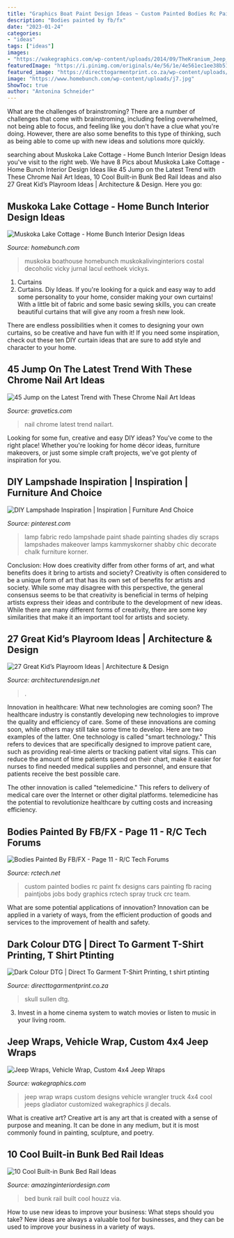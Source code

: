 ```yaml
---
title: "Graphics Boat Paint Design Ideas ~ Custom Painted Bodies Rc Paint Fx Designs Cars Painting Fb Racing Paintjobs Jobs Body Graphics Rctech Spray Truck Crc Team"
description: "Bodies painted by fb/fx"
date: "2023-01-24"
categories:
- "ideas"
tags: ["ideas"]
images:
- "https://wakegraphics.com/wp-content/uploads/2014/09/TheKranium_Jeep_Wrap.jpg"
featuredImage: "https://i.pinimg.com/originals/4e/56/1e/4e561ec1ee38b514353cf5712cd88267.jpg"
featured_image: "https://directtogarmentprint.co.za/wp-content/uploads/2017/12/direct-to-garment-51-768x960.jpg"
image: "https://www.homebunch.com/wp-content/uploads/j7.jpg"
ShowToc: true
author: "Antonina Schneider"
---
```



What are the challenges of brainstroming?
There are a number of challenges that come with brainstroming, including feeling overwhelmed, not being able to focus, and feeling like you don't have a clue what you're doing. However, there are also some benefits to this type of thinking, such as being able to come up with new ideas and solutions more quickly.

	

		
searching about Muskoka Lake Cottage - Home Bunch Interior Design Ideas you've visit to the right web. We have 8 Pics about Muskoka Lake Cottage - Home Bunch Interior Design Ideas like 45 Jump on the Latest Trend with These Chrome Nail Art Ideas, 10 Cool Built-in Bunk Bed Rail Ideas and also 27 Great Kid’s Playroom Ideas | Architecture &amp; Design. Here you go:
		
    
## Muskoka Lake Cottage - Home Bunch Interior Design Ideas

<img loading=lazy src="https://www.homebunch.com/wp-content/uploads/j7.jpg" onerror="this.onerror=null;this.src='https://tse2.mm.bing.net/th?id=OIP.P5TEm2c19DI8W7vTUAUUxwHaLF&amp;pid=15.1';" alt="Muskoka Lake Cottage - Home Bunch Interior Design Ideas">

_Source: homebunch.com_

>muskoka boathouse homebunch muskokalivinginteriors costal decoholic vicky jurnal lacul eethoek vickys. 

	

1. Curtains
1. Curtains. Diy Ideas.
If you're looking for a quick and easy way to add some personality to your home, consider making your own curtains! With a little bit of fabric and some basic sewing skills, you can create beautiful curtains that will give any room a fresh new look.

There are endless possibilities when it comes to designing your own curtains, so be creative and have fun with it! If you need some inspiration, check out these ten DIY curtain ideas that are sure to add style and character to your home.

    
## 45 Jump On The Latest Trend With These Chrome Nail Art Ideas

<img loading=lazy src="https://www.gravetics.com/wp-content/uploads/2017/04/chromeflames-nailart-naildesigns-naildesign-beautifulnails.jpg" onerror="this.onerror=null;this.src='https://tse1.mm.bing.net/th?id=OIP.wt5uldaze20S812oyHwP5QHaHa&amp;pid=15.1';" alt="45 Jump on the Latest Trend with These Chrome Nail Art Ideas">

_Source: gravetics.com_

>nail chrome latest trend nailart. 

	

Looking for some fun, creative and easy DIY ideas? You've come to the right place! Whether you're looking for home décor ideas, furniture makeovers, or just some simple craft projects, we've got plenty of inspiration for you.

    
## DIY Lampshade Inspiration | Inspiration | Furniture And Choice

<img loading=lazy src="https://i.pinimg.com/originals/4e/56/1e/4e561ec1ee38b514353cf5712cd88267.jpg" onerror="this.onerror=null;this.src='https://tse1.mm.bing.net/th?id=OIP.XsKWWvZWOIDDJHcmS0T1QQAAAA&amp;pid=15.1';" alt="DIY Lampshade Inspiration | Inspiration | Furniture And Choice">

_Source: pinterest.com_

>lamp fabric redo lampshade paint shade painting shades diy scraps lampshades makeover lamps kammyskorner shabby chic decorate chalk furniture korner. 

	

Conclusion: How does creativity differ from other forms of art, and what benefits does it bring to artists and society?
Creativity is often considered to be a unique form of art that has its own set of benefits for artists and society. While some may disagree with this perspective, the general consensus seems to be that creativity is beneficial in terms of helping artists express their ideas and contribute to the development of new ideas. While there are many different forms of creativity, there are some key similarities that make it an important tool for artists and society.

    
## 27 Great Kid’s Playroom Ideas | Architecture &amp; Design

<img loading=lazy src="https://cdn.architecturendesign.net/wp-content/uploads/2014/09/444.jpg" onerror="this.onerror=null;this.src='https://tse2.mm.bing.net/th?id=OIP.TDfQ8GNUsMmgiccVYGwqaQHaE7&amp;pid=15.1';" alt="27 Great Kid’s Playroom Ideas | Architecture &amp; Design">

_Source: architecturendesign.net_

>. 

	

Innovation in healthcare: What new technologies are coming soon?
The healthcare industry is constantly developing new technologies to improve the quality and efficiency of care. Some of these innovations are coming soon, while others may still take some time to develop. Here are two examples of the latter. 
One technology is called "smart technology." This refers to devices that are specifically designed to improve patient care, such as providing real-time alerts or tracking patient vital signs. This can reduce the amount of time patients spend on their chart, make it easier for nurses to find needed medical supplies and personnel, and ensure that patients receive the best possible care. 

The other innovation is called "telemedicine." This refers to delivery of medical care over the Internet or other digital platforms. telemedicine has the potential to revolutionize healthcare by cutting costs and increasing efficiency.

    
## Bodies Painted By FB/FX - Page 11 - R/C Tech Forums

<img loading=lazy src="https://www.rctech.net/forum/attachments/colorado-racing/381661d1224716416-bodies-painted-fb-fx-10-22-08-001.jpg" onerror="this.onerror=null;this.src='https://tse1.mm.bing.net/th?id=OIP.ghrsJIq5uepaOSkm-N1VDwHaE5&amp;pid=15.1';" alt="Bodies Painted By FB/FX - Page 11 - R/C Tech Forums">

_Source: rctech.net_

>custom painted bodies rc paint fx designs cars painting fb racing paintjobs jobs body graphics rctech spray truck crc team. 

	

What are some potential applications of innovation?
Innovation can be applied in a variety of ways, from the efficient production of goods and services to the improvement of health and safety.

    
## Dark Colour DTG | Direct To Garment T-Shirt Printing, T Shirt Ptinting

<img loading=lazy src="https://directtogarmentprint.co.za/wp-content/uploads/2017/12/direct-to-garment-51-768x960.jpg" onerror="this.onerror=null;this.src='https://tse2.mm.bing.net/th?id=OIP.5Pf8y-ugcvTWwASmSqWn8QHaJQ&amp;pid=15.1';" alt="Dark Colour DTG | Direct To Garment T-Shirt Printing, t shirt ptinting">

_Source: directtogarmentprint.co.za_

>skull sullen dtg. 

	

3. Invest in a home cinema system to watch movies or listen to music in your living room.

    
## Jeep Wraps, Vehicle Wrap, Custom 4x4 Jeep Wraps

<img loading=lazy src="https://wakegraphics.com/wp-content/uploads/2014/09/TheKranium_Jeep_Wrap.jpg" onerror="this.onerror=null;this.src='https://tse1.mm.bing.net/th?id=OIP.o8LEu-Wi96cPY62O866r4wHaDv&amp;pid=15.1';" alt="Jeep Wraps, Vehicle Wrap, Custom 4x4 Jeep Wraps">

_Source: wakegraphics.com_

>jeep wrap wraps custom designs vehicle wrangler truck 4x4 cool jeeps gladiator customized wakegraphics jl decals. 

	

What is creative art?
Creative art is any art that is created with a sense of purpose and meaning. It can be done in any medium, but it is most commonly found in painting, sculpture, and poetry.

    
## 10 Cool Built-in Bunk Bed Rail Ideas

<img loading=lazy src="http://www.amazinginteriordesign.com/wp-content/uploads/2016/12/10-cool-built-in-bunk-bed-rail-ideas-10.jpg" onerror="this.onerror=null;this.src='https://tse2.mm.bing.net/th?id=OIP.JxDOwnz0fIOfvLqOSEVijgHaPZ&amp;pid=15.1';" alt="10 Cool Built-in Bunk Bed Rail Ideas">

_Source: amazinginteriordesign.com_

>bed bunk rail built cool houzz via. 

	

How to use new ideas to improve your business: What steps should you take?
New ideas are always a valuable tool for businesses, and they can be used to improve your business in a variety of ways.

